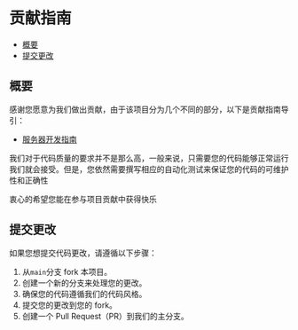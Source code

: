 # 贡献指南

- [概要](#概要)
- [提交更改](#提交更改)

## 概要

感谢您愿意为我们做出贡献，由于该项目分为几个不同的部分，以下是贡献指南导引：

- [服务器开发指南](./server/server-develop.md)

我们对于代码质量的要求并不是那么高，一般来说，只需要您的代码能够正常运行我们就会接受。但是，您依然需要撰写相应的自动化测试来保证您的代码的可维护性和正确性

衷心的希望您能在参与项目贡献中获得快乐

## 提交更改

如果您想提交代码更改，请遵循以下步骤：

1. 从`main`分支 fork 本项目。
2. 创建一个新的分支来处理您的更改。
3. 确保您的代码遵循我们的代码风格。
4. 提交您的更改到您的 fork。
5. 创建一个 Pull Request（PR）到我们的主分支。
